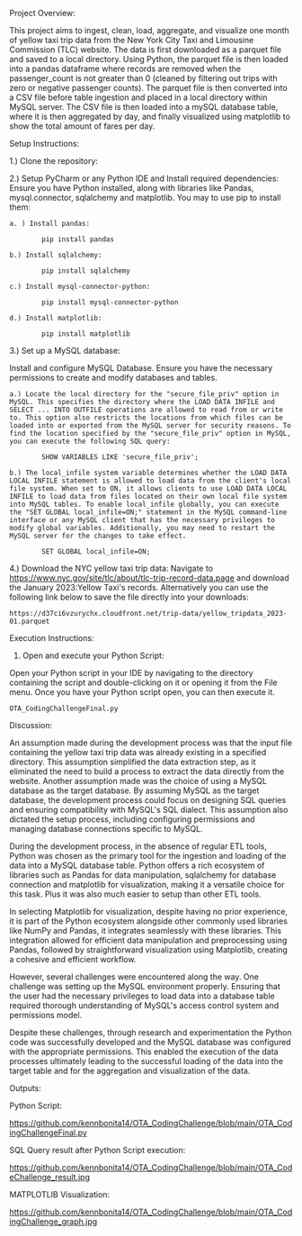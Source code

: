 Project Overview:

This project aims to ingest, clean, load, aggregate, and visualize one month of yellow taxi trip data from the New York City Taxi and Limousine Commission (TLC) website. The data is first downloaded as a parquet file and saved to a local directory. Using Python, the parquet file is then loaded into a pandas dataframe where records are removed when the passenger_count is not greater than 0 (cleaned by filtering out trips with zero or negative passenger counts). The parquet file is then converted into a CSV file before table ingestion and placed in a local directory within MySQL server. The CSV file is then loaded into a mySQL database table, where it is then aggregated by day, and finally visualized using matplotlib to show the total amount of fares per day.

Setup Instructions:

1.) Clone the repository:

2.) Setup PyCharm or any Python IDE and Install required dependencies:
Ensure you have Python installed, along with libraries like Pandas, mysql.connector, sqlalchemy and matplotlib. You may to use pip to install them:

	a. ) Install pandas:

			pip install pandas

	b.) Install sqlalchemy:
	
			pip install sqlalchemy

	c.) Install mysql-connector-python:
	
			pip install mysql-connector-python

	d.) Install matplotlib:
	
			pip install matplotlib

3.) Set up a MySQL database:

Install and configure MySQL Database. Ensure you have the necessary permissions to create and modify databases and tables. 

	a.) Locate the local directory for the "secure_file_priv" option in MySQL. This specifies the directory where the LOAD DATA INFILE and SELECT ... INTO OUTFILE operations are allowed to read from or write to. This option also restricts the locations from which files can be loaded into or exported from the MySQL server for security reasons. To find the location specified by the "secure_file_priv" option in MySQL, you can execute the following SQL query:
	
			SHOW VARIABLES LIKE 'secure_file_priv';

	b.) The local_infile system variable determines whether the LOAD DATA LOCAL INFILE statement is allowed to load data from the client's local file system. When set to ON, it allows clients to use LOAD DATA LOCAL INFILE to load data from files located on their own local file system into MySQL tables. To enable local_infile globally, you can execute the "SET GLOBAL local_infile=ON;" statement in the MySQL command-line interface or any MySQL client that has the necessary privileges to modify global variables. Additionally, you may need to restart the MySQL server for the changes to take effect.
	
			SET GLOBAL local_infile=ON;

4.) Download the NYC yellow taxi trip data:
Navigate to https://www.nyc.gov/site/tlc/about/tlc-trip-record-data.page and download the January 2023:Yellow Taxi's records. Alternatively you can use the following link below to save the file directly into your downloads:

	https://d37ci6vzurychx.cloudfront.net/trip-data/yellow_tripdata_2023-01.parquet

Execution Instructions:

1. Open and execute your Python Script:

Open your Python script in your IDE by navigating to the directory containing the script and double-clicking on it or opening it from the File menu. Once you have your Python script open, you can then execute it.

	OTA_CodingChallengeFinal.py

Discussion:

An assumption made during the development process was that the input file containing the yellow taxi trip data was already existing in a specified directory. This assumption simplified the data extraction step, as it eliminated the need to build a process to extract the data directly from the website. Another assumption made was the choice of using a MySQL database as the target database. By assuming MySQL as the target database, the development process could focus on designing SQL queries and ensuring compatibility with MySQL's SQL dialect. This assumption also dictated the setup process, including configuring permissions and managing database connections specific to MySQL.

During the development process, in the absence of regular ETL tools, Python was chosen as the primary tool for the ingestion and loading of the data into a MySQL database table. Python offers a rich ecosystem of libraries such as Pandas for data manipulation, sqlalchemy for database connection and matplotlib for visualization, making it a versatile choice for this task. Plus it was also much easier to setup than other ETL tools. 

In selecting Matplotlib for visualization, despite having no prior experience, it is part of the Python ecosystem alongside other commonly used libraries like NumPy and Pandas, it integrates seamlessly with these libraries. This integration allowed for efficient data manipulation and preprocessing using Pandas, followed by straightforward visualization using Matplotlib, creating a cohesive and efficient workflow.

However, several challenges were encountered along the way. One challenge was setting up the MySQL environment properly. Ensuring that the user had the necessary privileges to load data into a database table required thorough understanding of MySQL's access control system and permissions model. 

Despite these challenges, through research and experimentation the Python code was successfully developed and the MySQL database was configured with the appropriate permissions. This enabled the execution of the data processes ultimately leading to the successful loading of the data into the target table and for the aggregation and visualization of the data.

Outputs:

Python Script: 

https://github.com/kennbonita14/OTA_CodingChallenge/blob/main/OTA_CodingChallengeFinal.py

SQL Query result after Python Script execution:

https://github.com/kennbonita14/OTA_CodingChallenge/blob/main/OTA_CodeChallenge_result.jpg

MATPLOTLIB Visualization:

https://github.com/kennbonita14/OTA_CodingChallenge/blob/main/OTA_CodingChallenge_graph.jpg
